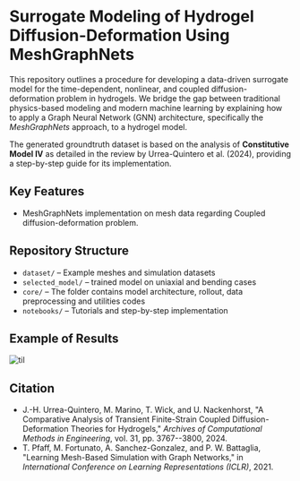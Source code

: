 # Surrogate Modeling of Hydrogel Diffusion-Deformation Using MeshGraphNets

This repository outlines a procedure for developing a data-driven surrogate model for the time-dependent, nonlinear, and coupled diffusion-deformation problem in hydrogels. We bridge the gap between traditional physics-based modeling and modern machine learning by explaining how to apply a Graph Neural Network (GNN) architecture, specifically the *MeshGraphNets* approach, to a hydrogel model.

The generated groundtruth dataset is based on the analysis of **Constitutive Model IV** as detailed in the review by Urrea-Quintero et al. (2024), providing a step-by-step guide for its implementation.

## Key Features
* MeshGraphNets implementation on mesh data regarding Coupled diffusion-deformation problem.

## Repository Structure

* `dataset/` – Example meshes and simulation datasets
* `selected_model/` – trained model on uniaxial and bending cases
* `core/` – The folder contains model architecture, rollout, data preprocessing and utilities codes
* `notebooks/` – Tutorials and step-by-step implementation

## Example of Results

![til](https://github.com/narupanta/hydrogel_gnn/blob/main/hydrogel_bend4cycles.gif)


## Citation

* J.-H. Urrea-Quintero, M. Marino, T. Wick, and U. Nackenhorst, "A Comparative Analysis of Transient Finite-Strain Coupled Diffusion-Deformation Theories for Hydrogels," *Archives of Computational Methods in Engineering*, vol. 31, pp. 3767--3800, 2024.
* T. Pfaff, M. Fortunato, A. Sanchez-Gonzalez, and P. W. Battaglia, "Learning Mesh-Based Simulation with Graph Networks," in *International Conference on Learning Representations (ICLR)*, 2021.
